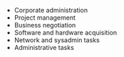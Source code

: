 * Corporate administration
* Project management
* Business negotiation
* Software and hardware acquisition
* Network and sysadmin tasks
* Administrative tasks